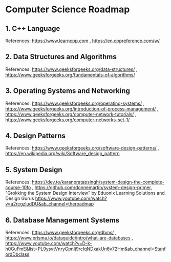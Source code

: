 # Computer Science Roadmap

## 1. C++ Language

References: <https://www.learncpp.com> , <https://en.cppreference.com/w/>

## 2. Data Structures and Algorithms

References: <https://www.geeksforgeeks.org/data-structures/> , <https://www.geeksforgeeks.org/fundamentals-of-algorithms/>

## 3. Operating Systems and Networking

References: <https://www.geeksforgeeks.org/operating-systems/> , <https://www.geeksforgeeks.org/introduction-of-process-management/> , <https://www.geeksforgeeks.org/computer-network-tutorials/> , <https://www.geeksforgeeks.org/computer-networks-set-1/>

## 4. Design Patterns

References: <https://www.geeksforgeeks.org/software-design-patterns/> , <https://en.wikipedia.org/wiki/Software_design_pattern>

## 5. System Design

References: <https://dev.to/karanpratapsingh/system-design-the-complete-course-10fo> , <https://github.com/donnemartin/system-design-primer>, "Grokking the System Design Interview" by Eduonix Learning Solutions and Design Gurus <https://www.youtube.com/watch?v=a2rcgzludDU&ab_channel=theroadmap>

## 6. Database Management Systems

References: <https://www.geeksforgeeks.org/dbms/> , <https://www.prisma.io/dataguide/intro/what-are-databases> ,
<https://www.youtube.com/watch?v=D-k-h0GuFmE&list=PL9ysvtVnryGpnIj9rcIqNDxakUn6v72Hm&ab_channel=StanfordDbclass>
